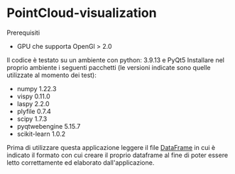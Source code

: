 # PointCloud-visualization

Prerequisiti

- GPU che supporta OpenGl > 2.0

 Il codice è testato su un ambiente con python: 3.9.13 e PyQt5
Installare nel proprio ambiente i seguenti pacchetti (le versioni indicate sono quelle utilizzate al momento dei test):
 - numpy 1.22.3
 - vispy 0.11.0
 - laspy 2.2.0
 - plyfile 0.7.4
 - scipy 1.7.3
 - pyqtwebengine 5.15.7
 - scikit-learn 1.0.2
  
  Prima di utilizzare questa applicazione leggere il file [DataFrame](https://github.com/Alems8/PointCloud-visualization/edit/master/DataFrame) in cui è indicato il formato con cui creare il proprio dataframe al fine di poter essere letto correttamente ed elaborato dall'applicazione.
  
